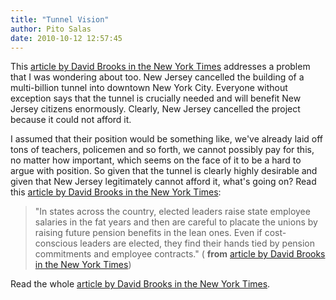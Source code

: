 ```yaml
---
title: "Tunnel Vision"
author: Pito Salas
date: 2010-10-12 12:57:45
---
```



This [article by David Brooks in the New York
Times](<http://www.nytimes.com/2010/10/12/opinion/12brooks.html>) addresses a
problem that I was wondering about too. New Jersey cancelled the building of a
multi-billion tunnel into downtown New York City. Everyone without exception
says that the tunnel is crucially needed and will benefit New Jersey citizens
enormously. Clearly, New Jersey cancelled the project because it could not
afford it.

I assumed that their position would be something like, we've already laid off
tons of teachers, policemen and so forth, we cannot possibly pay for this, no
matter how important, which seems on the face of it to be a hard to argue with
position. So given that the tunnel is clearly highly desirable and given that
New Jersey legitimately cannot afford it, what's going on? Read this [article
by David Brooks in the New York
Times](<http://www.nytimes.com/2010/10/12/opinion/12brooks.html>):

> "In states across the country, elected leaders raise state employee salaries
> in the fat years and then are careful to placate the unions by raising
> future pension benefits in the lean ones. Even if cost-conscious leaders are
> elected, they find their hands tied by pension commitments and employee
> contracts." ( **from** [article by David Brooks in the New York
> Times](<http://www.nytimes.com/2010/10/12/opinion/12brooks.html>))

Read the whole [article by David Brooks in the New York
Times](<http://www.nytimes.com/2010/10/12/opinion/12brooks.html>).


